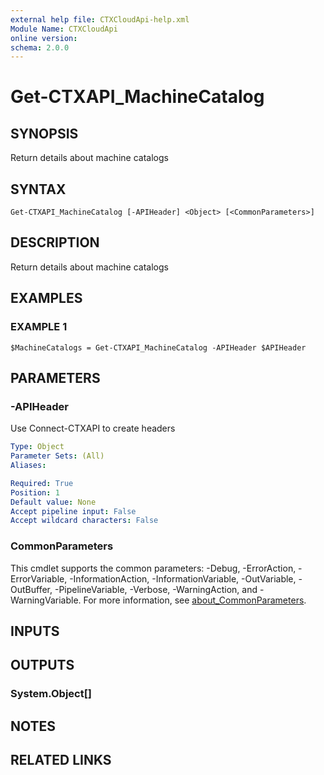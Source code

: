```yaml
---
external help file: CTXCloudApi-help.xml
Module Name: CTXCloudApi
online version:
schema: 2.0.0
---
```


# Get-CTXAPI_MachineCatalog

## SYNOPSIS
Return details about machine catalogs

## SYNTAX

```
Get-CTXAPI_MachineCatalog [-APIHeader] <Object> [<CommonParameters>]
```

## DESCRIPTION
Return details about machine catalogs

## EXAMPLES

### EXAMPLE 1
```
$MachineCatalogs = Get-CTXAPI_MachineCatalog -APIHeader $APIHeader
```

## PARAMETERS

### -APIHeader
Use Connect-CTXAPI to create headers

```yaml
Type: Object
Parameter Sets: (All)
Aliases:

Required: True
Position: 1
Default value: None
Accept pipeline input: False
Accept wildcard characters: False
```

### CommonParameters
This cmdlet supports the common parameters: -Debug, -ErrorAction, -ErrorVariable, -InformationAction, -InformationVariable, -OutVariable, -OutBuffer, -PipelineVariable, -Verbose, -WarningAction, and -WarningVariable. For more information, see [about_CommonParameters](http://go.microsoft.com/fwlink/?LinkID=113216).

## INPUTS

## OUTPUTS

### System.Object[]
## NOTES

## RELATED LINKS
